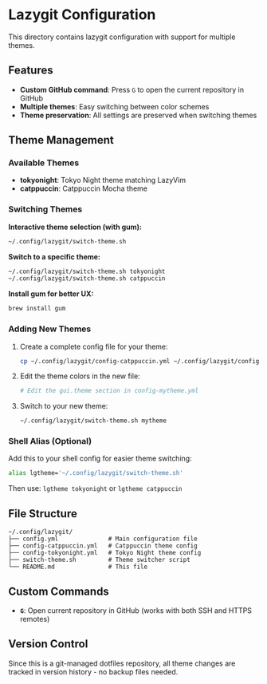 # Lazygit Configuration

This directory contains lazygit configuration with support for multiple themes.

## Features

- **Custom GitHub command**: Press `G` to open the current repository in GitHub
- **Multiple themes**: Easy switching between color schemes
- **Theme preservation**: All settings are preserved when switching themes

## Theme Management

### Available Themes

- **tokyonight**: Tokyo Night theme matching LazyVim
- **catppuccin**: Catppuccin Mocha theme

### Switching Themes

**Interactive theme selection (with gum):**
```bash
~/.config/lazygit/switch-theme.sh
```

**Switch to a specific theme:**
```bash
~/.config/lazygit/switch-theme.sh tokyonight
~/.config/lazygit/switch-theme.sh catppuccin
```

**Install gum for better UX:**
```bash
brew install gum
```

### Adding New Themes

1. Create a complete config file for your theme:
   ```bash
   cp ~/.config/lazygit/config-catppuccin.yml ~/.config/lazygit/config-mytheme.yml
   ```

2. Edit the theme colors in the new file:
   ```bash
   # Edit the gui.theme section in config-mytheme.yml
   ```

3. Switch to your new theme:
   ```bash
   ~/.config/lazygit/switch-theme.sh mytheme
   ```

### Shell Alias (Optional)

Add this to your shell config for easier theme switching:
```bash
alias lgtheme='~/.config/lazygit/switch-theme.sh'
```

Then use: `lgtheme tokyonight` or `lgtheme catppuccin`

## File Structure

```
~/.config/lazygit/
├── config.yml              # Main configuration file
├── config-catppuccin.yml   # Catppuccin theme config
├── config-tokyonight.yml   # Tokyo Night theme config
├── switch-theme.sh         # Theme switcher script
└── README.md               # This file
```

## Custom Commands

- **`G`**: Open current repository in GitHub (works with both SSH and HTTPS remotes)

## Version Control

Since this is a git-managed dotfiles repository, all theme changes are tracked in version history - no backup files needed.